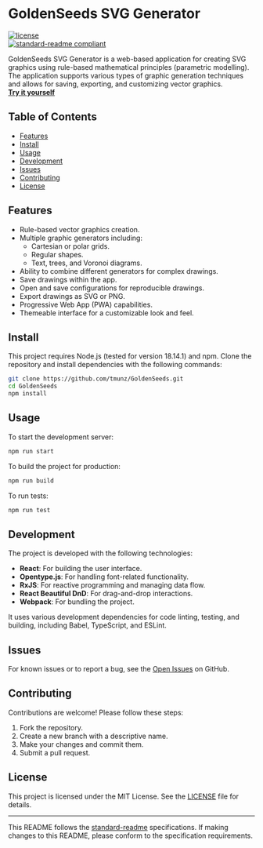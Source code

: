 # GoldenSeeds SVG Generator

[![license](https://img.shields.io/github/license/tmunz/GoldenSeeds.svg)](LICENSE)  
[![standard-readme compliant](https://img.shields.io/badge/readme%20style-standard-brightgreen.svg?style=flat-square)](https://github.com/RichardLitt/standard-readme)

GoldenSeeds SVG Generator is a web-based application for creating SVG graphics using rule-based mathematical principles (parametric modelling). The application supports various types of graphic generation techniques and allows for saving, exporting, and customizing vector graphics.  
**[Try it yourself](https://tmunz.github.io/GoldenSeeds/)**

## Table of Contents

- [Features](#features)
- [Install](#install)
- [Usage](#usage)
- [Development](#development)
- [Issues](#issues)
- [Contributing](#contributing)
- [License](#license)

## Features

- Rule-based vector graphics creation.
- Multiple graphic generators including:
  - Cartesian or polar grids.
  - Regular shapes.
  - Text, trees, and Voronoi diagrams.
- Ability to combine different generators for complex drawings.
- Save drawings within the app.
- Open and save configurations for reproducible drawings.
- Export drawings as SVG or PNG.
- Progressive Web App (PWA) capabilities.
- Themeable interface for a customizable look and feel.

## Install

This project requires Node.js (tested for version 18.14.1) and npm. Clone the repository and install dependencies with the following commands:

```bash
git clone https://github.com/tmunz/GoldenSeeds.git
cd GoldenSeeds
npm install
```

## Usage

To start the development server:

```bash
npm run start
```

To build the project for production:

```bash
npm run build
```

To run tests:

```bash
npm run test
```

## Development

The project is developed with the following technologies:
- **React**: For building the user interface.
- **Opentype.js**: For handling font-related functionality.
- **RxJS**: For reactive programming and managing data flow.
- **React Beautiful DnD**: For drag-and-drop interactions.
- **Webpack**: For bundling the project.

It uses various development dependencies for code linting, testing, and building, including Babel, TypeScript, and ESLint.

## Issues

For known issues or to report a bug, see the [Open Issues](https://github.com/tmunz/GoldenSeeds/issues) on GitHub.

## Contributing

Contributions are welcome! Please follow these steps:

1. Fork the repository.
2. Create a new branch with a descriptive name.
3. Make your changes and commit them.
4. Submit a pull request.

## License

This project is licensed under the MIT License. See the [LICENSE](LICENSE) file for details.

---

This README follows the [standard-readme](https://github.com/RichardLitt/standard-readme) specifications. If making changes to this README, please conform to the specification requirements.
